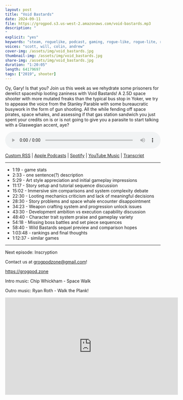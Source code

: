 ```yaml
---
layout: post
title: "Void Bastards"
date: 2024-09-11
file: https://grogpod.s3.us-west-2.amazonaws.com/void-bastards.mp3
description: "
"
explicit: "yes" 
keywords: "steam, roguelike, podcast, gaming, rogue-like, rogue-lite, roguelite"
voices: "scott, will, colin, andrew"
cover-img: /assets/img/void_bastards.jpg
thumbnail-img: /assets/img/void_bastards.jpg
share-img: /assets/img/void_bastards.jpg
duration: "1:20:05"
length: 64179697 
tags: ["2019", shooter]
---
```


Oy, Gary! Is that you? Join us this week as we rehydrate some prisoners for derelict spaceship looting zaniness with Void Bastards! A 2.5D space shooter with more mutated freaks than the typical bus stop in Yoker, we try to appease the voice from the Stanley Parable with some bureaucratic busywork in the form of gun shooting. All the while fending off space pirates, space whales, and assessing if that gas station sandwich you just spent your credits on is or is not going to give you a parasite to start talking with a Glaswegian accent, aye?


<div class="container">
  <audio controls style="width: 100%;">
    <source src="https://grogpod.s3.us-west-2.amazonaws.com/void-bastards.mp3" type="audio/mpeg">
  </audio>
</div>

[Custom RSS](https://grogpod.zone/feed.xml) | [Apple Podcasts](https://podcasts.apple.com/us/podcast/void-bastards/id1650474911?i=1000669108337) | [Spotify](https://open.spotify.com/episode/0yshJbwWloppX92M8VV9Q5?si=OVwh2FfARpqQBITwv7K1DA) | [YouTube Music](https://www.youtube.com/playlist?list=PL-ShOmyMvd4jYFChE6tgj0JYG8RKK4xe0) | [Transcript](https://github.com/ScottBurger/going_rogue_podcast/blob/master/docs/transcripts/void_bastards.txt)

---
* 1:19 - game stats
* 2:33 - one sentence(?) description
* 5:29 - Art style appreciation and initial gameplay impressions
* 11:17 - Story setup and tutorial sequence discussion
* 15:02 - Immersive sim comparisons and system complexity debate
* 22:30 - Looting mechanics criticism and lack of meaningful decisions
* 28:30 - Story problems and space whale encounter disappointment
* 34:23 - Weapon crafting system and progression unlock issues
* 43:30 - Development ambition vs execution capability discussion
* 48:40 - Character trait system praise and gameplay variety
* 54:18 - Missing boss battles and set piece sequences
* 58:40 - Wild Bastards sequel preview and comparison hopes
* 1:03:48 - rankings and final thoughts
* 1:12:37 - similar games







---



Next episode: Inscryption

Contact us at grogpodzone@gmail.com!

https://grogpod.zone

Intro music: Chip Whickham - Space Walk

Outro music: Ryan Roth - Walk the Plank!

<div class="embed-responsive embed-responsive-16by9">
<iframe width="560" height="315" src="https://www.youtube.com/embed/FWiXSBDWaUs" title="YouTube video player" frameborder="0" allow="accelerometer; autoplay; clipboard-write; encrypted-media; gyroscope; picture-in-picture" allowfullscreen></iframe>
</div>
